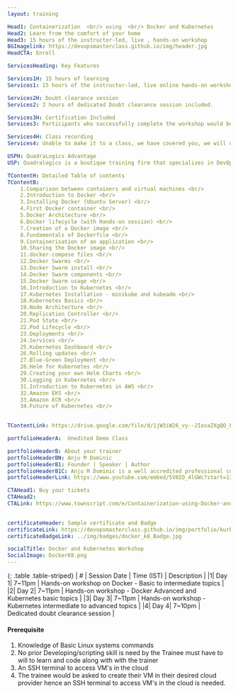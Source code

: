 ```yaml
---
layout: training

Head1: Containerization  <br/> using  <br/> Docker and Kubernetes
Head2: Learn from the comfort of your home
Head3: 15 hours of the instructor-led, live , hands-on workshop
BGImagelink: https://devopsmasterclass.github.io/img/header.jpg
HeadCTA: Enroll

ServicesHeading: Key Features

Services1H: 15 hours of learning
Services1: 15 hours of the instructor-led, live online hands-on workshop. In-depth coverage of Basic to Advanced topics, ideal for beginners and experienced.

Services2H: Doubt clearance session
Services2: 3 hours of dedicated Doubt clearance session included.

Services3H: Certification Included 
Services3: Participants who successfully complete the workshop would be awarded a digital and verifiable certificate hosted on certifyme.online 

Services4H: Class recording
Services4: Unable to make it to a class, we have covered you, we will upload the class recording to our LMS website and you will have exclusive access to it for the next 6 months.

USPH: QuadraLogics Advantage
USP: Quadralogics is a boutique training firm that specializes in DevOps training and consulting. Since our inception in 2014, QuadraLogics has facilitated more than 70+ corporate and public workshops enabling more than 2000+ practitioners. We are trusted partners with global brands like Pluralsight, Udacity, KnowledgeHut, etc and enable them in designing/delivering technical content and training. Quadralogics today is one of the most trusted training/content producers and a premium player in the B2B DevOps market.Hence enrolling your self with our programs entitles you to avail the program at a wholesale price. Building on our experience our industry experts have carefully handcrafted the workshop "Containerization using Docker and Kubernetes", we use a technique called the “Task-based learning”. In this approach, the practitioner learns by exploring 30+ hands on,real-life scenarios. This unique style enables the practitioner to be more competent and highly productive after the workshop.

TContentH: Detailed Table of contents
TContentB: 
    1.Comparison between containers and virtual machines <br/>
    2.Introduction to Docker <br/>
    3.Installing Docker (Ubuntu Server) <br/>
    4.First Docker container <br/>
    5.Docker Architecture <br/>
    6.Docker lifecycle (with Hands-on session) <br/>
    7.Creation of a Docker image <br/>
    8.Fundamentals of Dockerfile <br/>
    9.Containerisation of an application <br/> 
    10.Sharing the Docker image <br/>
    11.docker-compose files <br/>
    12.Docker Swarms <br/>
    13.Docker Swarm install <br/>
    14.Docker Swarm components <br/>
    15.Docker Swarm usage <br/>
    16.Introduction to Kubernetes <br/>
    17.Kubernetes Installation - minikube and kubeadm <br/>
    18.Kubernetes Basics <br/>
    19.Node Architecture <br/>
    20.Replication Controller <br/>
    21.Pod State <br/>
    22.Pod Lifecycle <br/>
    23.Deployments <br/>
    24.Services <br/>
    25.Kubernetes Dashboard <br/>
    26.Rolling updates <br/>
    27.Blue-Green Deployment <br/>
    28.Helm for Kubernetes <br/>
    29.Creating your own Helm Charts <br/>
    30.Logging in Kubernetes <br/>
    31.Introduction to Kubernetes in AWS <br/>
    32.Amazon EKS <br/>
    33.Amazon ECR <br/>
    34.Future of Kubernetes <br/>
    

TContentLink: https://drive.google.com/file/d/1jW3iW26_vy--2IosaZXgQO_FDQ0DTM0b/view?usp=sharing 

portfolioHeaderA:  Unedited Demo Class 

portfolioHeaderB: About your trainer
portfolioHeaderBN: Anju M Dominic
portfolioHeaderB1: Founder | Speaker | Author
portfolioHeaderB1C: Anju M Dominic is a well accredited professional corporate trainer and consultant in the field of DevOps . She has conducted over 70+ hands-on workshops across different product and service companies. She is also a trainer/author across various training companies including PluralSight, Edureka, KnowledgeHut, etc. She is currently the Principal consultant and founder of QuadraLogics, a boutique training/consulting firm. Anju is well known for her contributions to technical articles which includes two books and several whitepapers in the field of software engineering. She is also a regular speaker for many DevOps and Agile conferences
portfolioHeaderLink: https://www.youtube.com/embed/5V0ID_4lGWc?start=12

CTAHead1: Buy your tickets
CTAHead2:
CTALink: https://www.townscript.com/e/Containerization-using-Docker-and-Kubernetes-QLS
                        

certificateHeader: Sample certificate and Badge 
certificateLink: https://devopsmasterclass.github.io/img/portfolio/kurbernets.jpg
certificateBadgeLink: ../img/badges/docker_k8_Badge.jpg

socialTitle: Docker and Kubernetes Workshop
SocialImage: DockerK8.png
---
```


{: .table .table-striped}
| #        | Session Date     |  Time (IST) | Description |
|1| Day 1| 7~11pm | Hands-on workshop on Docker - Basic to intermediate topics |
|2| Day 2| 7~11pm | Hands-on workshop -  Docker Advanced  and Kubernetes basic topics |
|3| Day 3| 7~11pm | Hands-on workshop - Kubernetes intermediate to advanced topics |
|4| Day 4| 7~10pm | Dedicated doubt clearance session |

#### Prerequisite

1. Knowledge of Basic Linux systems commands  
2. No prior Developing/scripting skill is need by the Trainee must have to will to learn and code along with with the trainer 
3. An SSH terminal to access VM's in the cloud 
4. The trainee would be asked to create their VM in their desired cloud provider hence an SSH terminal to access VM's in the cloud is needed.
